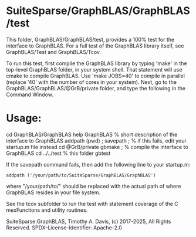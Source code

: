 # SuiteSparse/GraphBLAS/GraphBLAS/test

This folder, GraphBLAS/GraphBLAS/test, provides a 100% test for the
interface to GraphBLAS.  For a full test of the GraphBLAS library itself,
see GraphBLAS/Test and GraphBLAS/Tcov.

To run this test, first compile the GraphBLAS library by typing 'make' in the
top-level GraphBLAS folder, in your system shell.  That statement will use
cmake to compile GraphBLAS.  Use 'make JOBS=40' to compile in parallel (replace
'40' with the number of cores in your system).  Next, go to the
GraphBLAS/GraphBLAS/@GrB/private folder, and type the following in the
Command Window.

# Usage:

   cd GraphBLAS/GraphBLAS
   help GraphBLAS      % short description of the interface to GraphBLAS
   addpath (pwd) ;
   savepath ;          % if this fails, edit your startup.m file instead
   cd @GrB/private
   gbmake ;            % compile the interface to GraphBLAS
   cd ../../test       % this folder
   gbtest

If the savepath command fails, then add the following line to your startup.m:

    addpath ('/your/path/to/SuiteSparse/GraphBLAS/GraphBLAS')

where "/your/path/to/" should be replaced with the actual path of where
GraphBLAS resides in your file system.

See the tcov subfolder to run the test with statement coverage of the
C mexFunctions and utility routines.

SuiteSparse:GraphBLAS, Timothy A. Davis, (c) 2017-2025, All Rights Reserved.
SPDX-License-Identifier: Apache-2.0

